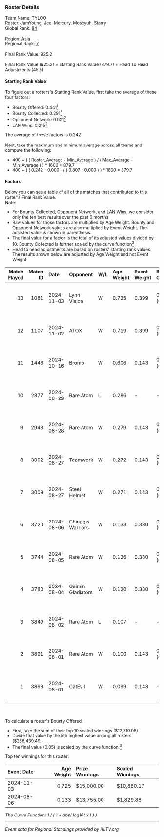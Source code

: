 ### Roster Details<br />
Team Name: TYLOO<br />
Roster: JamYoung, Jee, Mercury, Moseyuh, Starry<br />
Global Rank: [84](../../standings_global_2025_01_13.md)<br />
<br />
Region: [Asia]( ../../standings_asia_2025_01_13.md)<br />
Regional Rank: [7]( ../../standings_asia_2025_01_13.md)<br />
<br />
Final Rank Value:  925.2<br />
<br />
Final Rank Value (925.2) = Starting Rank Value (879.7) + Head To Head Adjustments (45.5)<br />

#### Starting Rank Value<br />
To figure out a rosters's Starting Rank Value, first take the average of these four factors:<br />
- Bounty Offered: 0.441[<sup>1</sup>](#table2)
- Bounty Collected: 0.291[<sup>2</sup>](#table1)
- Opponent Network: 0.021[<sup>2</sup>](#table1)
- LAN Wins: 0.215[<sup>2</sup>](#table1)

The average of these factors is 0.242<br />
<br />
Next, take the maximum and minimum average across all teams and compute the following:<br />
- 400 + ( ( Roster_Average - Min_Average ) / ( Max_Average - Min_Average ) ) * 1600 = 879.7
- 400 + ( ( 0.242 - 0.000 ) / ( 0.807 - 0.000 ) ) * 1600 = 879.7


#### Factors<br />
Below you can see a table of all of the matches that contributed to this roster's Final Rank Value.<br />
Note:<br />

- For Bounty Collected, Opponent Network, and LAN Wins, we consider only the ten best results over the past 6 months.
- Raw values for those factors are multiplied by Age Weight. Bounty and Opponent Network values are also multiplied by Event Weight. The adjusted value is shown in parenthesis.
- The final value for a factor is the total of its adjusted values divided by 10. Bounty Collected is further scaled by the curve function[<sup>3</sup>](#curveFunction)
- Head to head adjustments are based on rosters' starting rank values. The results shown below are adjusted by Age Weight and not Event Weight
<span id="table1"></span><br />


| Match Played | Match ID | Date       | Opponent          | W/L | Age Weight | Event Weight | Bounty Collected | Opponent Network | LAN Wins  | H2H Adj. | Roster                                   |
| -: | -: | :- | :- | :- | :- | :- | :- | :- | :- | -: | :- |
|           13 |     1081 | 2024-11-03 | Lynn Vision       | W   | 0.725      | 0.399        | 0.047 (0.014)    | 0.264 (0.076)    | 1 (0.725) |    14.99 | JamYoung, Jee, Mercury, Moseyuh, Starry  |
|           12 |     1107 | 2024-11-02 | ATOX              | W   | 0.719      | 0.399        | 0.022 (0.006)    | 0.114 (0.033)    | 1 (0.719) |     8.06 | JamYoung, Jee, Mercury, Moseyuh, Starry  |
|           11 |     1446 | 2024-10-16 | Bromo             | W   | 0.606      | 0.143        | 0.009 (0.001)    | 0.118 (0.010)    | 0 (0.000) |     4.70 | JamYoung, Jee, Mercury, Moseyuh, Starry  |
|           10 |     2877 | 2024-08-29 | Rare Atom         | L   | 0.286      | -            | -                | -                | -         |    -1.14 | JamYoung, Jee, Mercury, Moseyuh, Starry  |
|            9 |     2948 | 2024-08-28 | Rare Atom         | W   | 0.279      | 0.143        | 0.118 (0.005)    | 0.403 (0.016)    | 0 (0.000) |     7.73 | JamYoung, Jee, Mercury, Moseyuh, Starry  |
|            8 |     3002 | 2024-08-27 | Teamwork          | W   | 0.272      | 0.143        | 0.000 (0.000)    | 0.051 (0.002)    | 0 (0.000) |     0.90 | JamYoung, Jee, Mercury, Moseyuh, Starry  |
|            7 |     3009 | 2024-08-27 | Steel Helmet      | W   | 0.271      | 0.143        | 0.000 (0.000)    | -                | 0 (0.000) |     0.52 | JamYoung, Jee, Mercury, Moseyuh, Starry  |
|            6 |     3720 | 2024-08-06 | Chinggis Warriors | W   | 0.133      | 0.380        | 0.002 (0.000)    | 0.047 (0.002)    | 1 (0.133) |     1.14 | JamYoung, Jee, Mercury, Moseyuh, Starry  |
|            5 |     3744 | 2024-08-05 | Rare Atom         | W   | 0.126      | 0.380        | 0.118 (0.006)    | 0.403 (0.019)    | 1 (0.126) |     3.54 | JamYoung, Jee, Mercury, Moseyuh, Starry  |
|            4 |     3780 | 2024-08-04 | Gaimin Gladiators | W   | 0.120      | 0.380        | 0.080 (0.004)    | 0.871 (0.040)    | 1 (0.120) |     2.23 | JamYoung, Jee, Mercury, Moseyuh, Starry  |
|            3 |     3849 | 2024-08-02 | Rare Atom         | L   | 0.107      | -            | -                | -                | -         |    -0.37 | JamYoung, Jee, Mercury, Moseyuh, zhokiNg |
|            2 |     3891 | 2024-08-01 | Rare Atom         | W   | 0.100      | 0.143        | 0.118 (0.002)    | 0.403 (0.006)    | 0 (0.000) |     2.80 | JamYoung, Jee, Mercury, Moseyuh, zhokiNg |
|            1 |     3898 | 2024-08-01 | CatEvil           | W   | 0.099      | 0.143        | -                | 0.155 (0.002)    | -         |     0.42 | JamYoung, Jee, Mercury, Moseyuh, zhokiNg |

<br />
<span id="table2"></span><br />
To calculate a roster's Bounty Offered:<br />

- First, take the sum of their top 10 scaled winnings ($12,710.06)
- Divide that value by the 5th highest value among all rosters ($236,439.49)
- The final value (0.05) is scaled by the curve function.[<sup>3</sup>](#curveFunction)

Top ten winnings for this roster:<br />

| Event Date | Age Weight | Prize Winnings | Scaled Winnings |
| :- | -: | :- | :- |
| 2024-11-03 |      0.725 | $15,000.00     | $10,880.17      |
| 2024-08-06 |      0.133 | $13,755.00     | $1,829.88       |


<span id="curveFunction"></span>_The Curve Function: 1 / ( 1 + abs( log10( x ) ) )_<br />

---
_Event data for Regional Standings provided by HLTV.org_<br />

